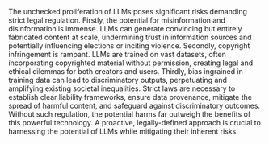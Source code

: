 The unchecked proliferation of LLMs poses significant risks demanding strict legal regulation.  Firstly, the potential for misinformation and disinformation is immense.  LLMs can generate convincing but entirely fabricated content at scale, undermining trust in information sources and potentially influencing elections or inciting violence.  Secondly, copyright infringement is rampant. LLMs are trained on vast datasets, often incorporating copyrighted material without permission, creating legal and ethical dilemmas for both creators and users. Thirdly, bias ingrained in training data can lead to discriminatory outputs, perpetuating and amplifying existing societal inequalities.  Strict laws are necessary to establish clear liability frameworks, ensure data provenance, mitigate the spread of harmful content, and safeguard against discriminatory outcomes.  Without such regulation, the potential harms far outweigh the benefits of this powerful technology.  A proactive, legally-defined approach is crucial to harnessing the potential of LLMs while mitigating their inherent risks.
